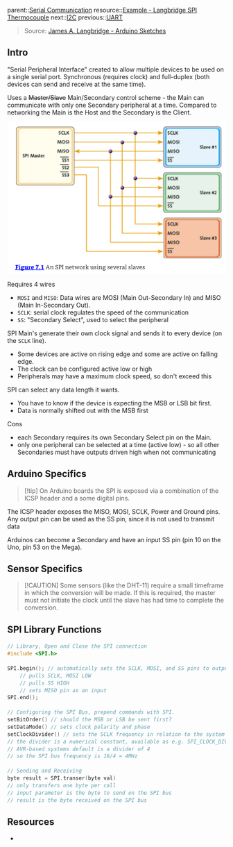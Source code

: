 parent::[Serial Communication](Serial%20Communication.md)
resource::[Example - Langbridge SPI Thermocouple](Example%20-%20Langbridge%20SPI%20Thermocouple.md)
next::[I2C](I2C.md)
previous::[UART](UART.md)

> Source: [James A. Langbridge - Arduino Sketches](James%20A.%20Langbridge%20-%20Arduino%20Sketches.md)

## Intro

"Serial Peripheral Interface" created to allow multiple devices to be used on a single serial port. Synchronous (requires clock) and full-duplex (both devices can send and receive at the same time). 

Uses a ~~Master/Slave~~ Main/Secondary control scheme - the Main can communicate with only one Secondary peripheral at a time. Compared to networking the Main is the Host and the Secondary is the Client.

![Pasted image 20221105125854](Personal%20Folders/that_marouk_ish/attachments/Pasted%20image%2020221105125854.png)

Requires 4 wires
- `MOSI` and `MISO`: Data wires are MOSI (Main Out-Secondary In) and MISO (Main In-Secondary Out).
- `SCLK`: serial clock regulates the speed of the communication
- `SS`: "Secondary Select", used to select the peripheral

SPI Main's generate their own clock signal and sends it to every device (on the `SCLK` line). 
- Some devices are active on rising edge and some are active on falling edge.  
- The clock can be configured active low or high
- Peripherals may have a maximum clock speed, so don't exceed this

SPI can select any data length it wants. 
- You have to know if the device is expecting the MSB or LSB bit first.
- Data is normally shifted out with the MSB first

Cons
- each Secondary requires its own Secondary Select pin on the Main.
- only one peripheral can be selected at a time (active low) - so all other Secondaries must have outputs driven high when not communicating

## Arduino Specifics

> [!tip] On Arduino boards the SPI is exposed via a combination of the ICSP header and a some digital pins.

The ICSP header exposes the MISO, MOSI, SCLK, Power and Ground pins. Any output pin can be used as the SS pin, since it is not used to transmit data

Arduinos can become a Secondary and have an input SS pin (pin 10 on the Uno, pin 53 on the Mega).

## Sensor Specifics

> [!CAUTION] Some sensors (like the DHT-11) require a small timeframe in which the conversion will be made. If this is required, the master must not initiate the clock until the slave has had time to complete the conversion.

## SPI Library Functions

```cpp
// Library, Open and Close the SPI connection
#include <SPI.h>

SPI.begin(); // automatically sets the SCLK, MOSI, and SS pins to output
	// pulls SCLK, MOSI LOW
	// pulls SS HIGH
	// sets MISO pin as an input
SPI.end();

// Configuring the SPI Bus, prepend commands with SPI.
setBitOrder() // should the MSB or LSB be sent first?
setDataMode() // sets clock polarity and phase
setClockDivider() // sets the SCLK frequency in relation to the system clock
// the divider is a numerical constant, available as e.g. SPI_CLOCK_DIV4
// AVR-based systems default is a divider of 4
// so the SPI bus frequency is 16/4 = 4MHz

// Sending and Receiving
byte result = SPI.transer(byte val) 
// only transfers one byte per call
// input parameter is the byte to send on the SPI bus
// result is the byte received on the SPI bus

```

## Resources
- 
